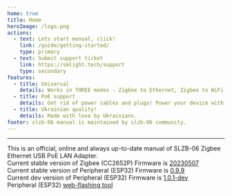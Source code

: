 ```yaml
---
home: true
title: Home
heroImage: /logo.png
actions:
  - text: Lets start manual, click!
    link: /guide/getting-started/
    type: primary
  - text: Submit support ticket
    link: https://smlight.tech/support
    type: secondary
features:
  - title: Universal
    details: Works in THREE modes - Zigbee to Ethernet, Zigbee to WiFi and Zigbee to USB adapter.
  - title: PoE support
    details: Get rid of power cables and plugs! Power your device with PoE.
  - title: Ukrainian quality!
    details: Made with love by Ukrainians.
footer: slzb-06 manual is maintained by slzb-06 community.
---
```


<hr>

This is an official, online and always up-to-date manual of SLZB-06 Zigbee Ethernet USB PoE LAN Adapter.  
Current stable version of Zigbee (CC2652P) Firmware is [20230507](https://github.com/Koenkk/Z-Stack-firmware/tree/master/coordinator/Z-Stack_3.x.0/bin)  
Current stable version of Peripheral (ESP32) Firmware is [0.9.9](https://github.com/smlight-dev/slzb-06-firmware/releases/tag/v0.9.9)  
Current dev version of Peripheral (ESP32) Firmware is [1.0.1-dev](https://github.com/smlight-dev/slzb-06-firmware/releases/tag/v1.0.1-dev)  
Peripheral (ESP32) [web-flashing tool](https://smlight.tech/manual/slzb-06/flasher/)